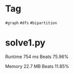 # Tag

`#graph` `#dfs` `#bipartition`

# solve1.py

Runtime 754 ms Beats 75.96%

Memory 22.7 MB Beats 11.85%
